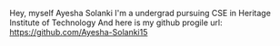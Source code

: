 Hey, myself Ayesha Solanki
I'm a undergrad pursuing CSE in Heritage Institute of Technology
And here is my github progile url: https://github.com/Ayesha-Solanki15